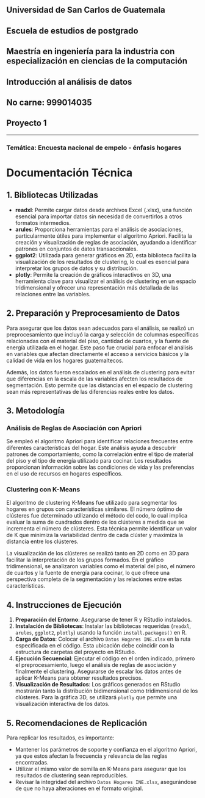 ## Universidad de San Carlos de Guatemala
## Escuela de estudios de postgrado
## Maestría en ingeniería para la industria con especialización en ciencias de la computación
## Introducción al análisis de datos
## No carne: 999014035
## Proyecto 1
------

### Temática: Encuesta nacional de empelo - énfasis hogares
# Documentación Técnica

## 1. Bibliotecas Utilizadas

- **readxl**: Permite cargar datos desde archivos Excel (.xlsx), una función esencial para importar datos sin necesidad de convertirlos a otros formatos intermedios.
- **arules**: Proporciona herramientas para el análisis de asociaciones, particularmente útiles para implementar el algoritmo Apriori. Facilita la creación y visualización de reglas de asociación, ayudando a identificar patrones en conjuntos de datos transaccionales.
- **ggplot2**: Utilizada para generar gráficos en 2D, esta biblioteca facilita la visualización de los resultados de clustering, lo cual es esencial para interpretar los grupos de datos y su distribución.
- **plotly**: Permite la creación de gráficos interactivos en 3D, una herramienta clave para visualizar el análisis de clustering en un espacio tridimensional y ofrecer una representación más detallada de las relaciones entre las variables.

## 2. Preparación y Preprocesamiento de Datos

Para asegurar que los datos sean adecuados para el análisis, se realizó un preprocesamiento que incluyó la carga y selección de columnas específicas relacionadas con el material del piso, cantidad de cuartos, y la fuente de energía utilizada en el hogar. Este paso fue crucial para enfocar el análisis en variables que afectan directamente el acceso a servicios básicos y la calidad de vida en los hogares guatemaltecos.

Además, los datos fueron escalados en el análisis de clustering para evitar que diferencias en la escala de las variables afecten los resultados de segmentación. Esto permite que las distancias en el espacio de clustering sean más representativas de las diferencias reales entre los datos.

## 3. Metodología

### Análisis de Reglas de Asociación con Apriori
Se empleó el algoritmo Apriori para identificar relaciones frecuentes entre diferentes características del hogar. Este análisis ayuda a descubrir patrones de comportamiento, como la correlación entre el tipo de material del piso y el tipo de energía utilizado para cocinar. Los resultados proporcionan información sobre las condiciones de vida y las preferencias en el uso de recursos en hogares específicos.

### Clustering con K-Means
El algoritmo de clustering K-Means fue utilizado para segmentar los hogares en grupos con características similares. El número óptimo de clústeres fue determinado utilizando el método del codo, lo cual implica evaluar la suma de cuadrados dentro de los clústeres a medida que se incrementa el número de clústeres. Esta técnica permite identificar un valor de K que minimiza la variabilidad dentro de cada clúster y maximiza la distancia entre los clústeres.

La visualización de los clústeres se realizó tanto en 2D como en 3D para facilitar la interpretación de los grupos formados. En el gráfico tridimensional, se analizaron variables como el material del piso, el número de cuartos y la fuente de energía para cocinar, lo que ofrece una perspectiva completa de la segmentación y las relaciones entre estas características.

## 4. Instrucciones de Ejecución

1. **Preparación del Entorno**: Asegurarse de tener R y RStudio instalados.
2. **Instalación de Bibliotecas**: Instalar las bibliotecas requeridas (`readxl`, `arules`, `ggplot2`, `plotly`) usando la función `install.packages()` en R.
3. **Carga de Datos**: Colocar el archivo `Datos Hogares INE.xlsx` en la ruta especificada en el código. Esta ubicación debe coincidir con la estructura de carpetas del proyecto en RStudio.
4. **Ejecución Secuencial**: Ejecutar el código en el orden indicado, primero el preprocesamiento, luego el análisis de reglas de asociación y finalmente el clustering. Asegurarse de escalar los datos antes de aplicar K-Means para obtener resultados precisos.
5. **Visualización de Resultados**: Los gráficos generados en RStudio mostrarán tanto la distribución bidimensional como tridimensional de los clústeres. Para la gráfica 3D, se utilizará `plotly` que permite una visualización interactiva de los datos.

## 5. Recomendaciones de Replicación

Para replicar los resultados, es importante:

- Mantener los parámetros de soporte y confianza en el algoritmo Apriori, ya que estos afectan la frecuencia y relevancia de las reglas encontradas.
- Utilizar el mismo valor de semilla en K-Means para asegurar que los resultados de clustering sean reproducibles.
- Revisar la integridad del archivo `Datos Hogares INE.xlsx`, asegurándose de que no haya alteraciones en el formato original.

